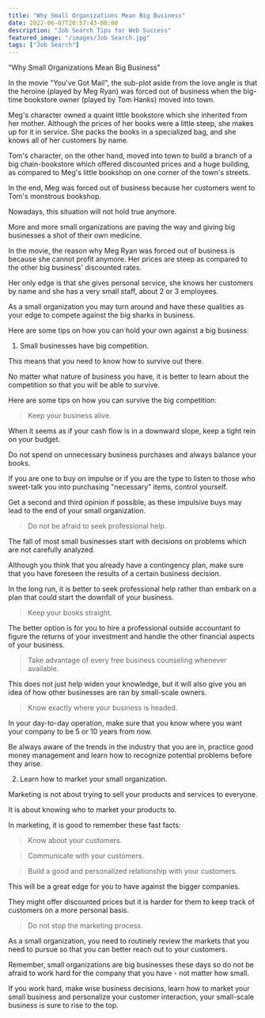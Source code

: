 ```yaml
---
title: "Why Small Organizations Mean Big Business"
date: 2022-06-07T20:57:43-08:00
description: "Job Search Tips for Web Success"
featured_image: "/images/Job Search.jpg"
tags: ["Job Search"]
---
```


"Why Small Organizations Mean Big Business"


In the  movie "You've Got Mail", the sub-plot aside from the love angle is that the heroine (played by Meg Ryan)  was forced out of business when the big-time bookstore owner (played by Tom Hanks) moved into town. 

Meg's character owned a quaint little bookstore which she inherited from her mother. Although the prices of her books were a little steep, she makes up for it in service. She packs the books in a specialized bag, and she knows all of her customers by name.

Tom's character, on the other hand, moved into town to build a branch of a big chain-bookstore which offered discounted prices and a huge building, as compared to Meg's little bookshop on one corner of the town's streets.

In the end, Meg was forced out of business because her customers went to Tom's monstrous bookshop. 

Nowadays, this situation will not hold true anymore.

More and more small organizations are paving the way and giving big businesses a shot of their own medicine. 

In the movie, the reason why Meg Ryan was forced out of business is because she cannot profit anymore. Her prices are steep as compared to the other big business' discounted rates. 

Her only edge is that she gives personal service, she knows her customers by name and she has a very small staff, about 2 or 3 employees. 

As a small organization you may turn around and have these qualities as your edge to compete against the big sharks in business. 

Here are some tips on how you can hold your own against a big business: 

1. Small businesses have big competition.

This means that you need to know how to survive out there. 

No matter what nature of business you have, it is better to learn about the competition so that you will be able to survive.  

Here are some tips on how you can survive the big competition: 

>Keep your business alive. 

When it seems as if your cash flow is in a downward slope, keep a tight rein on your budget. 

Do not spend on unnecessary business purchases and always balance your books. 

If you are one to buy on impulse or if you are the type to listen to those who sweet-talk you into purchasing "necessary" items, control yourself. 

Get a second and third opinion if possible, as these impulsive buys may lead to the end of your small organization. 

>Do not be afraid to seek professional help. 

The fall of most small businesses start with decisions on problems which are not carefully analyzed. 

Although you think that you already have a contingency plan, make sure that you have foreseen the results of a certain business decision. 

In the long run, it is better to seek professional help rather than embark on a plan that could start the downfall of your business. 

>Keep your books straight.

The better option is for you to hire a professional outside accountant to figure the returns of your investment and handle the other financial aspects of your business.

>Take advantage of every free business counseling whenever available. 

This does not just help widen your knowledge, but it will also give you an idea of how other businesses are ran by small-scale owners. 

>Know exactly where your business is headed. 

In your day-to-day operation, make sure that you know where you want your company to be 5 or 10 years from now. 

Be always aware of the trends in the industry that you are in, practice good money management and learn how to recognize potential problems before they arise. 

2. Learn how to market your small organization. 

Marketing is not about trying to sell your products and services to everyone. 

It is about knowing who to market your products to. 

In marketing, it is good to remember these fast facts:

> Know about your customers.

>Communicate with your customers.

>Build a good and personalized relationship with your customers. 

This will be a great edge for you to have against the bigger companies. 

They might offer discounted prices but it is harder for them to keep track of customers on a more personal basis. 
 
>Do not stop the marketing process. 

As a small organization, you need to routinely review the markets that you need to pursue so that you can better reach out to your customers. 

Remember, small organizations are big businesses these days so do not be afraid to work hard for the company that you have - not matter how small. 

If you work hard, make wise business decisions, learn how to market your small business and personalize your customer interaction, your small-scale business is sure to rise to the top.




